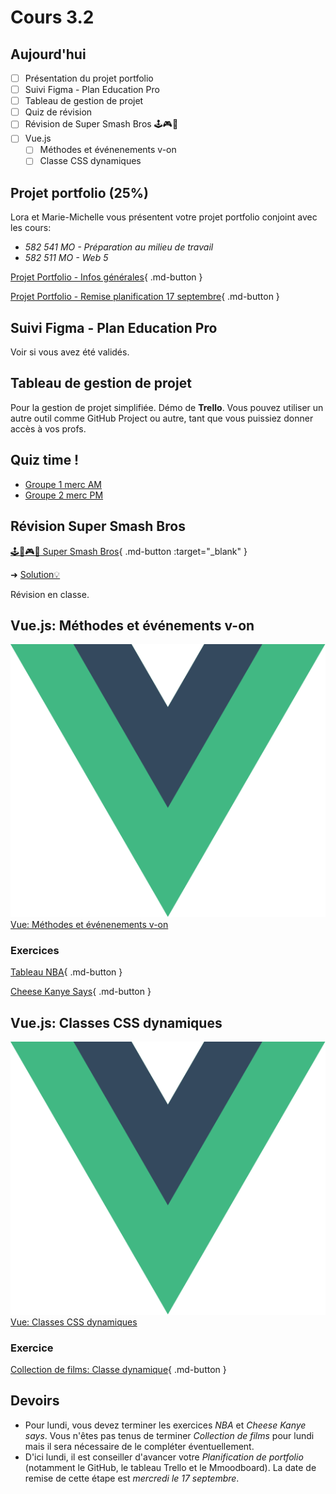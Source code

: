 # Cours 3.2

## Aujourd'hui

- [ ] Présentation du projet portfolio
- [ ] Suivi Figma - Plan Education Pro
- [ ] Tableau de gestion de projet
- [ ] Quiz de révision
- [ ] Révision de Super Smash Bros 🕹️🎮👾
- [ ] Vue.js
  - [ ] Méthodes et événenements v-on
  - [ ] Classe CSS dynamiques
<!--

- [ ] Condition v-if
- [ ] Listes et boucle v-for

-->  

## Projet portfolio (25%)

Lora et Marie-Michelle vous présentent votre projet portfolio conjoint avec les cours:

- *582 541 MO - Préparation au milieu de travail*
- *582 511 MO - Web 5*

[Projet Portfolio - Infos générales](./projets/portfolio.md){ .md-button }

[Projet Portfolio - Remise planification 17 septembre](./projets/portfolio-remise1.md){ .md-button }

## Suivi Figma - Plan Education Pro

Voir si vous avez été validés.

## Tableau de gestion de projet

Pour la gestion de projet simplifiée. Démo de **Trello**. Vous pouvez utiliser un autre outil comme GitHub Project ou autre, tant que vous puissiez donner accès à vos profs.

## Quiz time !

- [Groupe 1 merc AM](https://app.wooclap.com/YOZIXE)
- [Groupe 2 merc PM](https://app.wooclap.com/EZTJGO)

## Révision Super Smash Bros

[🕹️🍄🎮👾 Super Smash Bros](./exercices/super-smash-bros.md){ .md-button :target="_blank" }

➜ [Solution💡](https://codepen.io/tim-momo/pen/dPYLmWZ)


Révision en classe.

## Vue.js: Méthodes et événements v-on

<div class="class-content-link">
  <img src="./vue/assets/logo-vue.svg">
  <a href="./vue/methodes-evenements.html">Vue: Méthodes et événenements v-on</a>
</div>


### Exercices

[Tableau NBA](https://tim-montmorency.com/timdoc/582-518MO/exercices/vue-tableau-nba/){ .md-button }

[Cheese Kanye Says](https://tim-montmorency.com/timdoc/582-518MO/exercices/vue-cheese-kanye-says/){ .md-button }


## Vue.js: Classes CSS dynamiques

<div class="class-content-link">
  <img src="./vue/assets/logo-vue.svg">
  <a href="./vue/classe-dynamique.html">Vue: Classes CSS dynamiques</a>
</div>


### Exercice

[Collection de films: Classe dynamique](https://tim-montmorency.com/timdoc/582-518MO/exercices/vue-collection-films-1/){ .md-button } 


## Devoirs

- Pour lundi, vous devez terminer les exercices *NBA* et *Cheese Kanye says*. Vous n'êtes pas tenus de terminer *Collection de films* pour lundi mais il sera nécessaire de le compléter éventuellement.
- D'ici lundi, il est conseiller d'avancer votre *Planification de portfolio* (notamment le GitHub, le tableau Trello et le Mmoodboard). La date de remise de cette étape est *mercredi le 17 septembre*.